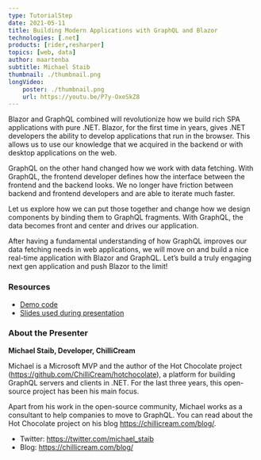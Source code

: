 ```yaml
---
type: TutorialStep
date: 2021-05-11
title: Building Modern Applications with GraphQL and Blazor
technologies: [.net]
products: [rider,resharper]
topics: [web, data]
author: maartenba
subtitle: Michael Staib
thumbnail: ./thumbnail.png
longVideo: 
    poster: ./thumbnail.png
    url: https://youtu.be/P7y-OxeSkZ8
---
```


Blazor and GraphQL combined will revolutionize how we build rich SPA applications with pure .NET.
Blazor, for the first time in years, gives .NET developers the ability to develop applications that run in the browser. This allows us to use our knowledge that we acquired in the backend or with desktop applications on the web.

GraphQL on the other hand changed how we work with data fetching. With GraphQL, the frontend developer defines how the interface between the frontend and the backend looks. We no longer have friction between backend and frontend developers and are able to iterate much faster.

Let us explore how we can put those together and change how we design components by binding them to GraphQL fragments. With GraphQL, the data becomes front and center and drives our application.

After having a fundamental understanding of how GraphQL improves our data fetching needs in web applications, we will move on and build a nice real-time application with Blazor and GraphQL. Let’s build a truly engaging next gen application and push Blazor to the limit!

### Resources

* [Demo code](https://github.com/michaelstaib/PublicSpeaking/tree/master/jetbrains_net_days_2021)
* [Slides used during presentation](https://slides.com/michaelingmarstaib/developer-week-building-modern-applications-with-graphql-and-blazor)

### About the Presenter

**Michael Staib, Developer, ChilliCream**

Michael is a Microsoft MVP and the author of the Hot Chocolate project (https://github.com/ChilliCream/hotchocolate), a platform for building GraphQL servers and clients in .NET. For the last three years, this open-source project has been his main focus.

Apart from his work in the open-source community, Michael works as a consultant to help companies to move to GraphQL. You can read about the Hot Chocolate project on his blog https://chillicream.com/blog/.

* Twitter: https://twitter.com/michael_staib
* Blog: https://chillicream.com/blog/